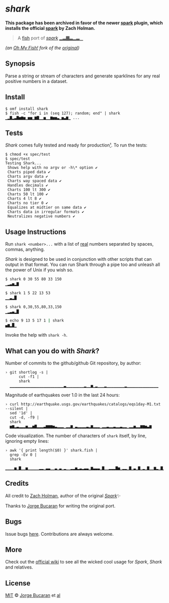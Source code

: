# _shark_

**This package has been archived in favor of the newer [spark](https://github.com/oh-my-fish/plugin-spark) plugin, which installs the official [spark] by Zach Holman.**

> A [fish][Fish] port of [_spark_][spark] ▂▃▇▃▂▃▁

*(an [Oh My Fish!][OMF] fork of the [original])*

## Synopsis

Parse a string or stream of characters and generate sparklines for any real positive numbers in a dataset.

## Install

```fish
$ omf install shark
$ fish -c "for i in (seq 127); random; end" | shark
▁▂▇▂▃▇▅▆▅▁▅▅▁▆▇▁▁▅▁▁▆▅▅▃▁▅▃▆▁ ...
```

## Tests

_Shark_ comes fully tested and ready for production[¹][issues]. To run the tests:

```
$ chmod +x spec/test
$ spec/test
Testing Shark...
 Shows help with no argv or -h\* option ✔
 Charts piped data ✔
 Charts argv data ✔
 Charts way spaced data ✔
 Handles decimals ✔
 Charts 100 lt 300 ✔
 Charts 50 lt 100 ✔
 Charts 4 lt 8 ✔
 Charts no tier 0 ✔
 Equalizes at midtier on same data ✔
 Charts data in irregular formats ✔
 Neutralizes negative numbers ✔
```

## Usage Instructions

Run `shark <number>...` with a list of [real][real] numbers separated by spaces, commas, anything.

_Shark_ is designed to be used in conjunction with other scripts that can output in that format. You can run Shark through a pipe too and unleash all the power of Unix if you wish so.

```sh
$ shark 0 30 55 80 33 150
▁▂▃▅▂▇

$ shark 1 5 22 13 53
▁▁▃▂█

$ shark 0,30,55,80,33,150
▁▂▃▄▂█

$ echo 9 13 5 17 1 | shark
▄▆▂█▁
```

Invoke the help with `shark -h`.

## What can you do with _Shark_?

Number of commits to the github/github Git repository, by author:

```fish
› git shortlog -s |
      cut -f1 |
      shark
  ▁▁▁▁▁▁▁▁▁▁▁▁▁▁▁▁▁▁▁▁▁▁▁▁▃▁▁▁▁▁▁▁▁▂▁▁▅▁▂▁▁▁▂▁▁▁▁▁▁▁▁▂▁▁▁▁▁▁▁▁▁▁▁▁▁▁
```

Magnitude of earthquakes over 1.0 in the last 24 hours:

```fish
› curl http://earthquake.usgs.gov/earthquakes/catalogs/eqs1day-M1.txt --silent |
  sed '1d' |
  cut -d, -f9 |
  shark
  ▅▆▂▃▂▂▂▅▂▂▅▇▂▂▂▃▆▆▆▅▃▂▂▂▁▂▂▆▁▃▂▂▂▂▃▂▆▂▂▂▁▂▂▃▂▂▃▂▂▃▂▂▁▂▂▅▂▂▆▆▅▃▆
```

Code visualization. The number of characters of `shark` itself, by line, ignoring empty lines:

```fish
› awk '{ print length($0) }' shark.fish |
  grep -Ev 0 |
  shark
  ▁▁▁▁▅▁▇▁▁▅▁▁▁▁▁▂▂▁▃▃▁▁▃▁▃▁▂▁▁▂▂▅▂▃▂▃▃▁▆▃▃▃▁▇▁▁▂▂▂▇▅▁▂▂▁▇▁▃▁▇▁▂▁▇▁▁▆▂▁▇▁▂▁▁▂▅▁▂▁▆▇▇▂▁▂▁▁▁▂▂▁▅▁▂▁▁▃▁▃▁▁▁▃▂▂▂▁▁▅▂▁▁▁▁▂▂▁▁▁▂▂
```

## Credits

All credit to [Zach Holman](https://github.com/holman), author of the original [_Spark_][spark]:sparkles:

Thanks to [Jorge Bucaran](https://github.com/bucaran) for writing the original port.

## Bugs

Issue bugs [here][issues]. Contributions are always welcome.

## More

Check out the [official wiki][wiki] to see all the wicked cool usage for _Spark_, _Shark_ and relatives.

## License

[MIT][license] © [Jorge Bucaran](http://bucaran.me) et [al][contributors]

[issues]:       http://github.com/oh-my-fish/plugin-shark/issues
[Fish]:         https://fishshell.com
[spark]:        https://github.com/holman/spark
[original]:     https://github.com/bucaran/shark
[fish-tank]:    https://github.com/terlar/fish-tank
[real]:         http://en.wikipedia.org/wiki/Real_number
[OMF]:          https://github.com/oh-my-fish
[wiki]:         https://github.com/holman/spark/wiki/Wicked-Cool-Usage
[license]:      http://opensource.org/licenses/MIT
[contributors]: https://github.com/oh-my-fish/plugin-shark/graphs/contributors
